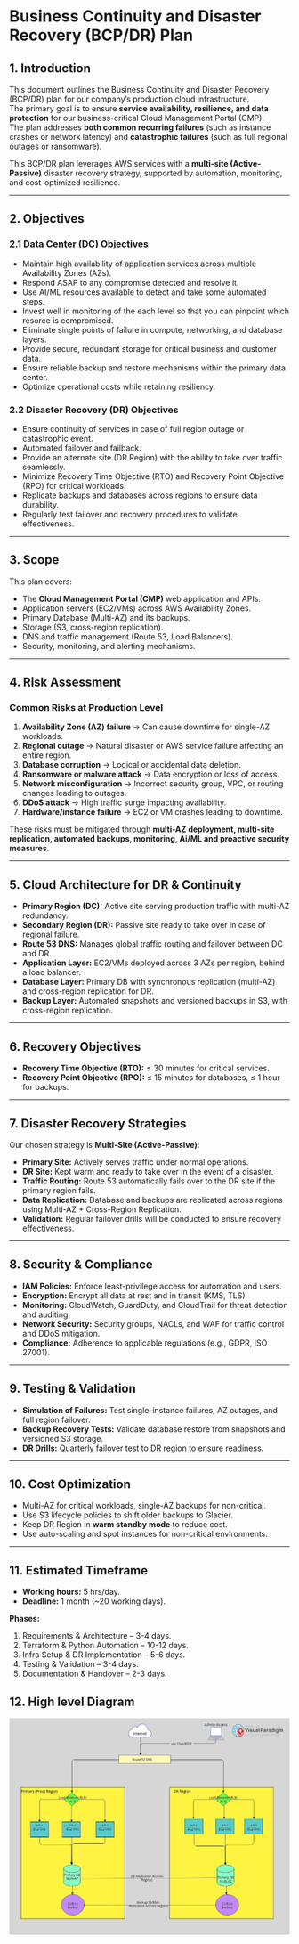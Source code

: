 # Business Continuity and Disaster Recovery (BCP/DR) Plan

## 1. Introduction
This document outlines the Business Continuity and Disaster Recovery (BCP/DR) plan for our company’s production cloud infrastructure.  
The primary goal is to ensure **service availability, resilience, and data protection** for our business-critical Cloud Management Portal (CMP).  
The plan addresses **both common recurring failures** (such as instance crashes or network latency) and **catastrophic failures** (such as full regional outages or ransomware).  

This BCP/DR plan leverages AWS services with a **multi-site (Active-Passive)** disaster recovery strategy, supported by automation, monitoring, and cost-optimized resilience.  

---

## 2. Objectives

### 2.1 Data Center (DC) Objectives
- Maintain high availability of application services across multiple Availability Zones (AZs).
- Respond ASAP to any compromise detected and resolve it.
- Use AI/ML resources available to detect and take some automated steps.
- Invest well in monitoring of the each level so that you can pinpoint which  resorce is compromised.
- Eliminate single points of failure in compute, networking, and database layers.  
- Provide secure, redundant storage for critical business and customer data.  
- Ensure reliable backup and restore mechanisms within the primary data center.  
- Optimize operational costs while retaining resiliency.  

### 2.2 Disaster Recovery (DR) Objectives
- Ensure continuity of services in case of full region outage or catastrophic event.
- Automated failover and failback.
- Provide an alternate site (DR Region) with the ability to take over traffic seamlessly.  
- Minimize Recovery Time Objective (RTO) and Recovery Point Objective (RPO) for critical workloads.  
- Replicate backups and databases across regions to ensure data durability.  
- Regularly test failover and recovery procedures to validate effectiveness.  

---

## 3. Scope
This plan covers:  
- The **Cloud Management Portal (CMP)** web application and APIs.  
- Application servers (EC2/VMs) across AWS Availability Zones.  
- Primary Database (Multi-AZ) and its backups.  
- Storage (S3, cross-region replication).  
- DNS and traffic management (Route 53, Load Balancers).  
- Security, monitoring, and alerting mechanisms.  

---

## 4. Risk Assessment

### Common Risks at Production Level
1. **Availability Zone (AZ) failure** → Can cause downtime for single-AZ workloads.  
2. **Regional outage** → Natural disaster or AWS service failure affecting an entire region.  
3. **Database corruption** → Logical or accidental data deletion.  
4. **Ransomware or malware attack** → Data encryption or loss of access.  
5. **Network misconfiguration** → Incorrect security group, VPC, or routing changes leading to outages.  
6. **DDoS attack** → High traffic surge impacting availability.  
7. **Hardware/instance failure** → EC2 or VM crashes leading to downtime.  

These risks must be mitigated through **multi-AZ deployment, multi-site replication, automated backups, monitoring, Ai/ML and proactive security measures**.  

---

## 5. Cloud Architecture for DR & Continuity
- **Primary Region (DC):** Active site serving production traffic with multi-AZ redundancy.  
- **Secondary Region (DR):** Passive site ready to take over in case of regional failure.  
- **Route 53 DNS:** Manages global traffic routing and failover between DC and DR.  
- **Application Layer:** EC2/VMs deployed across 3 AZs per region, behind a load balancer.  
- **Database Layer:** Primary DB with synchronous replication (multi-AZ) and cross-region replication for DR.  
- **Backup Layer:** Automated snapshots and versioned backups in S3, with cross-region replication.  

---

## 6. Recovery Objectives
- **Recovery Time Objective (RTO):** ≤ 30 minutes for critical services.  
- **Recovery Point Objective (RPO):** ≤ 15 minutes for databases, ≤ 1 hour for backups.  

---

## 7. Disaster Recovery Strategies
Our chosen strategy is **Multi-Site (Active-Passive)**:  
- **Primary Site:** Actively serves traffic under normal operations.  
- **DR Site:** Kept warm and ready to take over in the event of a disaster.  
- **Traffic Routing:** Route 53 automatically fails over to the DR site if the primary region fails.  
- **Data Replication:** Database and backups are replicated across regions using Multi-AZ + Cross-Region Replication.  
- **Validation:** Regular failover drills will be conducted to ensure recovery effectiveness.  

---

## 8. Security & Compliance
- **IAM Policies:** Enforce least-privilege access for automation and users.  
- **Encryption:** Encrypt all data at rest and in transit (KMS, TLS).  
- **Monitoring:** CloudWatch, GuardDuty, and CloudTrail for threat detection and auditing.  
- **Network Security:** Security groups, NACLs, and WAF for traffic control and DDoS mitigation.  
- **Compliance:** Adherence to applicable regulations (e.g., GDPR, ISO 27001).  

---

## 9. Testing & Validation
- **Simulation of Failures:** Test single-instance failures, AZ outages, and full region failover.  
- **Backup Recovery Tests:** Validate database restore from snapshots and versioned S3 storage.  
- **DR Drills:** Quarterly failover test to DR region to ensure readiness.  

---


## 10. Cost Optimization
- Multi-AZ for critical workloads, single-AZ backups for non-critical.  
- Use S3 lifecycle policies to shift older backups to Glacier.  
- Keep DR Region in **warm standby mode** to reduce cost.  
- Use auto-scaling and spot instances for non-critical environments.  

---

## 11. Estimated Timeframe
- **Working hours:** 5 hrs/day.  
- **Deadline:** 1 month (~20 working days).  

**Phases:**  
1. Requirements & Architecture – 3-4 days.  
2. Terraform & Python Automation – 10-12 days.  
3. Infra Setup & DR Implementation – 5-6 days.  
4. Testing & Validation – 3-4 days.  
5. Documentation & Handover – 2-3 days.

## 12. High level Diagram
![Diagram](2025_10_03_0ff_Kleki(1).png)
